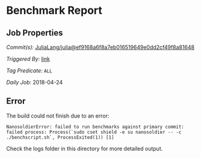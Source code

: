 # Benchmark Report

## Job Properties

*Commit(s):* [JuliaLang/julia@ef9168a6f8a7eb016519649e0dd2cf49f8a81648](https://github.com/JuliaLang/julia/commit/ef9168a6f8a7eb016519649e0dd2cf49f8a81648)

*Triggered By:* [link](https://github.com/JuliaLang/julia/commit/ef9168a6f8a7eb016519649e0dd2cf49f8a81648#commitcomment-28708566)

*Tag Predicate:* `ALL`

*Daily Job:* 2018-04-24

## Error

The build could not finish due to an error:

```
NanosoldierError: failed to run benchmarks against primary commit: failed process: Process(`sudo cset shield -e su nanosoldier -- -c ./benchscript.sh`, ProcessExited(1)) [1]
```

Check the logs folder in this directory for more detailed output.

